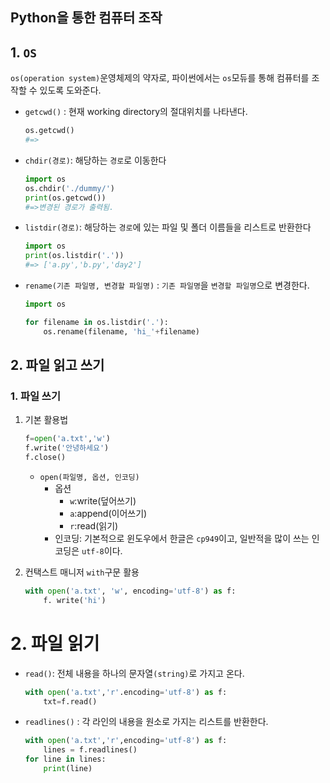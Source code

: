 ## Python을 통한 컴퓨터 조작

## 1. `OS`

` os(operation system) `운영체제의 약자로,  파이썬에서는 `os`모듀를 통해 컴퓨터를 조작할 수 있도록 도와준다.

* `getcwd()` : 현재 working directory의 절대위치를 나타낸다.

  ```python
  os.getcwd()
  #=>
  ```

* `chdir(경로)`: 해당하는 `경로`로 이동한다

  ```python
  import os
  os.chdir('./dummy/')
  print(os.getcwd())
  #=>변경된 경로가 출력됨.
  ```

* `listdir(경로)`: 해당하는 `경로`에 있는 파일 및 폴더 이름들을 리스트로 반환한다

  ```python
  import os
  print(os.listdir('.'))
  #=> ['a.py','b.py','day2']
  ```

* `rename(기존 파일명, 변경할 파일명)` : `기존 파일명`을 `변경할 파일명`으로 변경한다.

  ```python
  import os
  
  for filename in os.listdir('.'):
      os.rename(filename, 'hi_'+filename)
  ```

  

## 2. 파일 읽고 쓰기

### 1. 파일 쓰기

1. 기본 활용법

   ```python
   f=open('a.txt','w')
   f.write('안녕하세요')
   f.close()
   ```

   * `open(파일명, 옵션, 인코딩)`
     * 옵션
       * `w`:write(덮어쓰기)
       * `a`:append(이어쓰기)
       * `r`:read(읽기)
     * 인코딩: 기본적으로 윈도우에서 한글은 `cp949`이고, 일반적을 많이 쓰는 인코딩은 `utf-8`이다.

2. 컨택스트 매니저 `with`구문 활용

   ```python
   with open('a.txt', 'w', encoding='utf-8') as f:
       f. write('hi')
   ```

# 2. 파일 읽기

* `read()`: 전체 내용을 하나의 문자열`(string)`로 가지고 온다.

  ```python
  with open('a.txt','r'.encoding='utf-8') as f:
      txt=f.read()
  ```

* `readlines()` : 각 라인의 내용을 원소로 가지는 리스트를 반환한다.

  ```python
  with open('a.txt','r',encoding='utf-8') as f:
      lines = f.readlines()
  for line in lines:
      print(line)
     
  ```

  